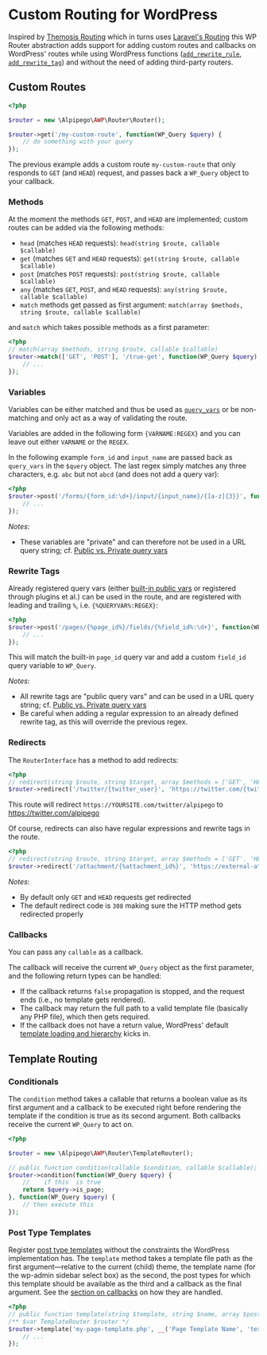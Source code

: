 # Custom Routing for WordPress
Inspired by [Themosis Routing](https://framework.themosis.com/docs/1.3/routing/) which in turns uses [Laravel's Routing](https://laravel.com/docs/5.8/routing) this WP Router abstraction adds support for adding custom routes and callbacks on WordPress' routes while using WordPress functions ([`add_rewrite_rule`](https://codex.wordpress.org/Rewrite_API/add_rewrite_rule), [`add_rewrite_tag`](https://codex.wordpress.org/Rewrite_API/add_rewrite_tag)) and without the need of adding third-party routers.

## Custom Routes
```php
<?php

$router = new \Alpipego\AWP\Router\Router();

$router->get('/my-custom-route', function(WP_Query $query) {
    // do something with your query
});
``` 

The previous example adds a custom route `my-custom-route` that only responds to `GET` (and `HEAD`) request, and passes back a `WP_Query` object to your callback.

### Methods
At the moment the methods `GET`, `POST`, and `HEAD` are implemented; custom routes can be added via the following methods:

* `head` (matches `HEAD` requests): `head(string $route, callable $callable)`
* `get` (matches `GET` and `HEAD` requests): `get(string $route, callable $callable)`
* `post` (matches `POST` requests): `post(string $route, callable $callable)`
* `any` (matches `GET`, `POST`, and `HEAD` requests): `any(string $route, callable $callable)`
* `match` methods get passed as first argument: `match(array $methods, string $route, callable $callable)` 

and `match` which takes possible methods as a first parameter:
```php
<?php
// match(array $methods, string $route, callable $callable)
$router->match(['GET', 'POST'], '/true-get', function(WP_Query $query) {
    // ...
});
```

### Variables
Variables can be either matched and thus be used as [`query_vars`](https://codex.wordpress.org/Function_Reference/get_query_var) or be non-matching and only act as a way of validating the route. 

Variables are added in the following form `{VARNAME:REGEX}` and you can leave out either `VARNAME` or the `REGEX`. 

In the following example `form_id` and `input_name` are passed back as `query_vars` in the `$query` object. The last regex simply matches any three characters, e.g. `abc` but not `abcd` (and does not add a query var): 

```php
<?php
$router->post('/forms/{form_id:\d+}/input/{input_name}/{[a-z]{3}}', function(WP_Query $query) {
    // ...
});
```

*Notes*:
* These variables are "private" and can therefore not be used in a URL query string; cf. [Public vs. Private query vars](https://codex.wordpress.org/WordPress_Query_Vars#Public_vs._Private_query_vars)

### Rewrite Tags
Already registered query vars (either [built-in public vars](https://codex.wordpress.org/WordPress_Query_Vars#List_of_Query_Vars) or registered through plugins et al.) can be used in the route, and are registered with leading and trailing `%`, i.e. `{%QUERYVAR%:REGEX}`:

```php
<?php
$router->post('/pages/{%page_id%}/fields/{%field_id%:\d+}', function(WP_Query $query) {
    // ...
});
```

This will match the built-in `page_id` query var and add a custom `field_id` query variable to `WP_Query`.
 
 *Notes*:
 * All rewrite tags are "public query vars" and can be used in a URL query string;  cf. [Public vs. Private query vars](https://codex.wordpress.org/WordPress_Query_Vars#Public_vs._Private_query_vars)
 * Be careful when adding a regular expression to an already defined rewrite tag, as this will override the previous regex.

### Redirects
The `RouterInterface` has a method to add redirects:

```php
<?php
// redirect(string $route, string $target, array $methods = ['GET', 'HEAD'], int $status = 308)
$router->redirect('/twitter/{twitter_user}', 'https://twitter.com/{twitter_user}');
```

This route will redirect `https://YOURSITE.com/twitter/alpipego` to https://twitter.com/alpipego

Of course, redirects can also have regular expressions and rewrite tags in the route.

```php
<?php
// redirect(string $route, string $target, array $methods = ['GET'. 'HEAD'], int $status = 308)
$router->redirect('/attachment/{%attachment_id%}', 'https://external-attachment-handler.com/{attachment_id}');
```

*Notes*:
* By default only `GET` and `HEAD` requests get redirected
* The default redirect code is `308` making sure the HTTP method gets redirected properly 
### Callbacks
You can pass any `callable` as a callback. 

The callback will receive the current `WP_Query` object as the first parameter, and the following return types can be handled:

* If the callback returns `false` propagation is stopped, and the request ends (i.e., no template gets rendered).
* The callback may return the full path to a valid template file (basically any PHP file), which then gets required.
* If the callback does not have a return value, WordPress' default [template loading and hierarchy](https://developer.wordpress.org/themes/basics/template-hierarchy/) kicks in.

## Template Routing

### Conditionals
The `condition` method takes a callable that returns a boolean value as its first argument and a callback to be executed right before rendering the template if the condition is true as its second argument. Both callbacks receive the current `WP_Query` to act on.

```php
<?php

$router = new \Alpipego\AWP\Router\TemplateRouter();

// public function condition(callable $condition, callable $callable);
$router->condition(function(WP_Query $query) {
    //    if this  is true
    return $query->is_page;
}, function(WP_Query $query) {
    // then execute this
});  
```

### Post Type Templates
Register [post type templates](https://developer.wordpress.org/themes/template-files-section/page-template-files/) without the constraints the WordPress implementation has. The `template` method takes a template file path as the first argument&mdash;relative to the current (child) theme, the template name (for the wp-admin sidebar select box) as the second, the post types for which this template should be available as the third and a callback as the final argument. See the [section on callbacks](#callbacks) on how they are handled.
```php
<?php
// public function template(string $template, string $name, array $postTypes, callable $callable);
/** $var TemplateRouter $router */
$router->template('my-page-template.php', __('Page Template Name', 'textdomain'), ['page', 'post'], function(WP_Query $query) {
    // ...
});  
```
